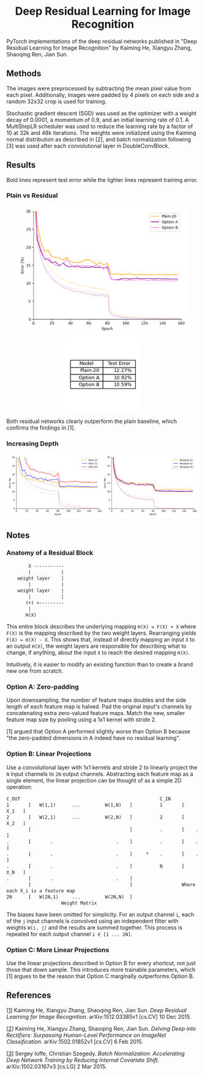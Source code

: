 <h1 align="center">Deep Residual Learning for Image Recognition</h1>
PyTorch implementations of the deep residual networks published in "Deep Residual Learning for 
Image Recognition" by Kaiming He, Xiangyu Zhang, Shaoqing Ren, Jian Sun.


## Methods
The images were preprocessed by subtracting the mean pixel value from each pixel. Additionally,
images were padded by 4 pixels on each side and a random 32x32 crop is used for training.

Stochastic gradient descent (SGD) was used as the optimizer with a weight decay of 0.0001, a momentum of 0.9,
and an initial learning rate of 0.1. A MultiStepLR scheduler was used to reduce the learning rate by a factor of 10
at 32k and 48k iterations.
The weights were initialized using the Kaiming normal distribution as described in
[2], and batch normalization following [3] was used after each convolutional layer in DoubleConvBlock.


## Results
Bold lines represent test error while the lighter lines represent training error. 

### Plain vs Residual
<div align="center">
    <img src="results/plain_vs_residual.png" width="450px" />
    <img src="results/plain_vs_residual_table.png" align="top"/>
</div>

Both residual networks clearly outperform the plain baseline, which confirms the findings in [1].


### Increasing Depth
![](results/side_by_side.png)

## Notes
### Anatomy of a Residual Block

            X -----------
            |           |
        weight layer    |
            |           |
        weight layer    |
            |           |
           (+) <---------
            |
           H(X)

This entire block describes the underlying mapping `H(X) = F(X) + X` where `F(X)` is the mapping
described by the two weight layers. Rearranging yields `F(X) = H(X) - X`. This shows that,
instead of directly mapping an input `X` to an output `H(X)`, the weight layers are responsible
for describing what to change, if anything, about the input `X` to reach the desired mapping `H(X)`.

Intuitively, it is easier to modify an existing function than to create a brand new one
from scratch.


### Option A: Zero-padding

Upon downsampling, the number of feature maps doubles and the side length of each feature map is halved. 
Pad the original input's channels by concatenating extra zero-valued feature maps. Match the new, smaller feature map 
size by pooling using a 1x1 kernel with stride 2.

[1] argued that Option A performed slightly worse than Option B because "the zero-padded dimensions in A indeed 
have no residual learning". 

### Option B: Linear Projections

Use a convolutional layer with 1x1 kernels and stride 2 to linearly project the `N` input channels to 
`2N` output channels. Abstracting each feature map as a single element, the linear projection can be thought
of as a simple 2D operation:

    C_OUT                                                   C_IN
    1       [   W(1,1)      ...         W(1,N)   ]          1       [   X_1   ]
    2       [   W(2,1)      ...         W(2,N)   ]          2       [   X_2   ]
            [                                    ]          .       [    .    ]
    .       [       .                       .    ]          .       [    .    ]
    .       [       .                       .    ]     *    .       [    .    ] 
    .       [       .                       .    ]          N       [   X_N   ]
    .       [       .                       .    ]          
            [                                    ]                  Where each X_i is a feature map
    2N      [   W(2N,1)     ...         W(2N,N)  ]
                        Weight Matrix

The biases have been omitted for simplicity. For an output channel `i`, each of the `j` input channels
is convolved using an independent filter with weights `W(i, j)` and the results are summed together.
This process is repeated for each output channel `i ∈ [1 ... 2N]`.

### Option C: More Linear Projections
Use the linear projections described in Option B for every shortcut, not just those that down sample.
This introduces more trainable parameters, which [1] argues to be the reason that Option C marginally
outperforms Option B.



## References

[[1](https://arxiv.org/abs/1512.03385)] Kaiming He, Xiangyu Zhang, Shaoqing Ren, Jian Sun. _Deep Residual Learning for Image Recognition_. 
arXiv:1512.03385v1 [cs.CV] 10 Dec 2015.

[[2](https://arxiv.org/abs/1502.01852)] Kaiming He, Xiangyu Zhang, Shaoqing Ren, Jian Sun. _Delving Deep into Rectifiers: Surpassing Human-Level Performance on ImageNet Classification_.
arXiv:1502.01852v1 [cs.CV] 6 Feb 2015.

[[3](https://arxiv.org/abs/1502.03167)] Sergey Ioffe, Christian Szegedy. _Batch Normalization: Accelerating Deep Network Training by Reducing Internal Covariate Shift_.
arXiv:1502.03167v3 [cs.LG] 2 Mar 2015.
